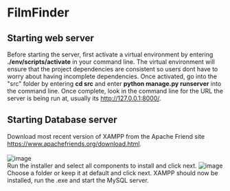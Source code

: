 # FilmFinder

## Starting web server
Before starting the server, first activate a virtual environment by entering <b>./env/scripts/activate</b> in your command line.
The virtual environment will ensure that the project dependencies are consistent so users dont have to worry about having incomplete dependencies. 
Once activated, go into the "src" folder by entering <b>cd src</b> and enter <b>python manage.py runserver</b> into the command line. Once complete, look in the command line
for the URL the server is being run at, usually its http://127.0.0.1:8000/. 

## Starting Database server
Download most recent version of XAMPP from the Apache Friend site https://www.apachefriends.org/download.html. <br/><br/>
![image](https://user-images.githubusercontent.com/43149026/111339604-464db180-864e-11eb-808b-58b9500ff55c.png)<br/>
Run the installer and select all components to install and click next.
![image](https://user-images.githubusercontent.com/43149026/111339853-7e54f480-864e-11eb-9bce-fe8f8006a111.png)
Choose a folder or keep it at default and click next. XAMPP should now be installed, run the .exe and start the MySQL server. 


